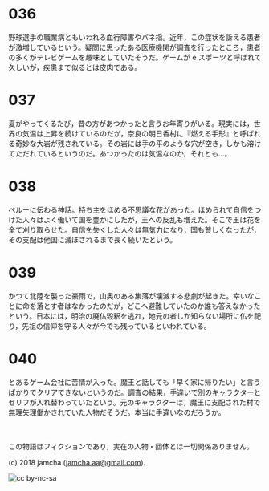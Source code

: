 

# 036

野球選手の職業病ともいわれる血行障害やバネ指。近年，この症状を訴える患者が激増しているという。疑問に思ったある医療機関が調査を行ったところ，患者の多くがテレビゲームを趣味としていたそうだ。ゲームが e スポーツと呼ばれて久しいが，疾患まで似るとは皮肉である。  


# 037

夏がやってくるたび，昔の方があつかったと言うお年寄りがいる。現実には，世界の気温は上昇を続けているのだが，奈良の明日香村に『燃える手形』と呼ばれる奇妙な大岩が残されている。その岩には手の平のような穴が空き，しかも溶けてただれているというのだ。あつかったのは気温なのか，それとも…。  


# 038

ペルーに伝わる神話。持ち主をほめる不思議な花があった。ほめられて自信をつけた人々はよく働いて国を豊かにしたが，王への反乱も増えた。そこで王は花を全て刈り取らせた。自信を失くした人々は無気力になり，国も貧しくなったが，その支配は他国に滅ぼされるまで長く続いたという。  


# 039

かつて北陸を襲った豪雨で，山奥のある集落が壊滅する悲劇が起きた。幸いなことに命を落とす者はなかったのだが，どこへ避難していたのか誰も答えなかったという。日本には，明治の廃仏毀釈を逃れ，地元の者しか知らない場所に仏を祀り，先祖の信仰を守る人々が今でも残っているといわれている。  


# 040

とあるゲーム会社に苦情が入った。魔王と話しても「早く家に帰りたい」と言うばかりでクリアできないというのだ。調査の結果，手違いで別のキャラクターとセリフが入れ替わっていたという。元のキャラクターは，魔王に支配された村で無理矢理働かされていた人物だそうだ。本当に手違いなのだろうか。  

<br>  
<br>  
この物語はフィクションであり，実在の人物・団体とは一切関係ありません。  

(c) 2018 jamcha (jamcha.aa@gmail.com).  

![cc by-nc-sa](https://i.creativecommons.org/l/by-nc-sa/4.0/88x31.png)  

